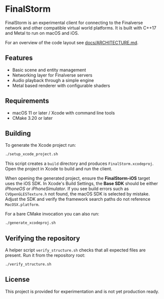 # FinalStorm

FinalStorm is an experimental client for connecting to the Finalverse network and
other compatible virtual world platforms. It is built with C++17 and Metal to
run on macOS and iOS.

For an overview of the code layout see [docs/ARCHITECTURE.md](docs/ARCHITECTURE.md).

## Features

- Basic scene and entity management
- Networking layer for Finalverse servers
- Audio playback through a simple engine
- Metal based renderer with configurable shaders

## Requirements

- macOS 11 or later / Xcode with command line tools
- CMake 3.20 or later

## Building

To generate the Xcode project run:

```bash
./setup_xcode_project.sh
```

This script creates a `build` directory and produces `FinalStorm.xcodeproj`.
Open the project in Xcode to build and run the client.


When opening the generated project, ensure the **FinalStorm-iOS** target
uses the iOS SDK. In Xcode's Build Settings, the **Base SDK** should be
either *iPhoneOS* or *iPhoneSimulator*. If you see build errors such as
`CVOpenGLESTexture.h` not found, the macOS SDK is selected by mistake.
Adjust the SDK and verify the framework search paths do not reference
`MacOSX.platform`.

For a bare CMake invocation you can also run:

```bash
./generate_xcodeproj.sh
```

## Verifying the repository

A helper script `verify_structure.sh` checks that all expected files are
present. Run it from the repository root:

```bash
./verify_structure.sh
```

## License

This project is provided for experimentation and is not yet production ready.

